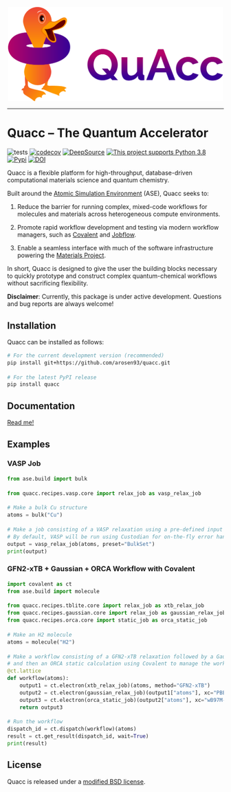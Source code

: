 <div align="center">
  <img src=docs/src/_static/quacc_logo_wide.svg width="500"><br>
</div>

--------------------------------------

# Quacc – The Quantum Accelerator

![tests](https://github.com/arosen93/quacc/actions/workflows/tests.yaml/badge.svg)
[![codecov](https://codecov.io/gh/arosen93/quacc/branch/main/graph/badge.svg?token=BCKGTD89H0)](https://codecov.io/gh/arosen93/quacc)
[![DeepSource](https://deepsource.io/gh/arosen93/quacc.svg/?label=active+issues&token=O0LvluUkUS6qiQnHXc7BUlHn)](https://deepsource.io/gh/arosen93/quacc/?ref=repository-badge)
[![This project supports Python 3.8](https://img.shields.io/badge/Python-3.8+-blue.svg)](https://python.org/downloads)
[![Pypi](https://img.shields.io/pypi/v/quacc)](https://pypi.org/project/quacc)
[![DOI](https://zenodo.org/badge/DOI/10.5281/zenodo.7720998.svg)](https://doi.org/10.5281/zenodo.7720998)

Quacc is a flexible platform for high-throughput, database-driven computational materials science and quantum chemistry.

Built around the [Atomic Simulation Environment](https://wiki.fysik.dtu.dk/ase/index.html) (ASE), Quacc seeks to:

1. Reduce the barrier for running complex, mixed-code workflows for molecules and materials across heterogeneous compute environments.

2. Promote rapid workflow development and testing via modern workflow managers, such as [Covalent](https://github.com/AgnostiqHQ/covalent) and [Jobflow](https://github.com/materialsproject/jobflow).

3. Enable a seamless interface with much of the software infrastructure powering the [Materials Project](https://materialsproject.org).

In short, Quacc is designed to give the user the building blocks necessary to quickly prototype and construct complex quantum-chemical workflows without sacrificing flexibility.

**Disclaimer**: Currently, this package is under active development. Questions and bug reports are always welcome!

## Installation

Quacc can be installed as follows:

```bash
# For the current development version (recommended)
pip install git+https://github.com/arosen93/quacc.git

# For the latest PyPI release
pip install quacc
```

## Documentation

[Read me!](https://arosen93.github.io/quacc/)

## Examples

### VASP Job

```python
from ase.build import bulk

from quacc.recipes.vasp.core import relax_job as vasp_relax_job

# Make a bulk Cu structure
atoms = bulk("Cu")

# Make a job consisting of a VASP relaxation using a pre-defined input set.
# By default, VASP will be run using Custodian for on-the-fly error handling.
output = vasp_relax_job(atoms, preset="BulkSet")
print(output)
```

### GFN2-xTB + Gaussian + ORCA Workflow with Covalent

```python
import covalent as ct
from ase.build import molecule

from quacc.recipes.tblite.core import relax_job as xtb_relax_job
from quacc.recipes.gaussian.core import relax_job as gaussian_relax_job
from quacc.recipes.orca.core import static_job as orca_static_job

# Make an H2 molecule
atoms = molecule("H2")

# Make a workflow consisting of a GFN2-xTB relaxation followed by a Gaussian relaxation
# and then an ORCA static calculation using Covalent to manage the workflow.
@ct.lattice
def workflow(atoms):
    output1 = ct.electron(xtb_relax_job)(atoms, method="GFN2-xTB")
    output2 = ct.electron(gaussian_relax_job)(output1["atoms"], xc="PBE")
    output3 = ct.electron(orca_static_job)(output2["atoms"], xc="wB97M-V")
    return output3

# Run the workflow
dispatch_id = ct.dispatch(workflow)(atoms)
result = ct.get_result(dispatch_id, wait=True)
print(result)
```

## License

Quacc is released under a [modified BSD license](https://github.com/arosen93/quacc/blob/main/LICENSE.md).

